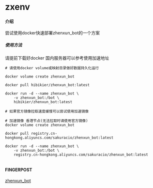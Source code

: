 # zxenv

#### 介绍
尝试使用docker快速部署zhenxun_bot的一个方案  

##### 使用方法
请提前下载好docker 国内服务器可以参考使用加速地址   
```shell
# 请使用docker volume或映射目录做好数据持久化运行

docker volume create zhenxun_bot

docker pull hibikier/zhenxun_bot:latest

docker run -d --name zhenxun_bot \
    -v zhenxun_bot:/bot \
    hibikier/zhenxun_bot:latest

# 如果官方镜像拉取速度缓慢可以尝试使用加速镜像

# 加速镜像 香港节点(无法拉取时请使用官方镜像)
docker volume create zhenxun_bot

docker pull registry.cn-hongkong.aliyuncs.com/sakuracio/zhenxun_bot:latest

docker run -d --name zhenxun_bot \
    -v zhenxun_bot:/bot \
    registry.cn-hongkong.aliyuncs.com/sakuracio/zhenxun_bot:latest
	
```

#### FINGERPOST
[zhenxun_bot](https://github.com/HibiKier/zhenxun_bot)
